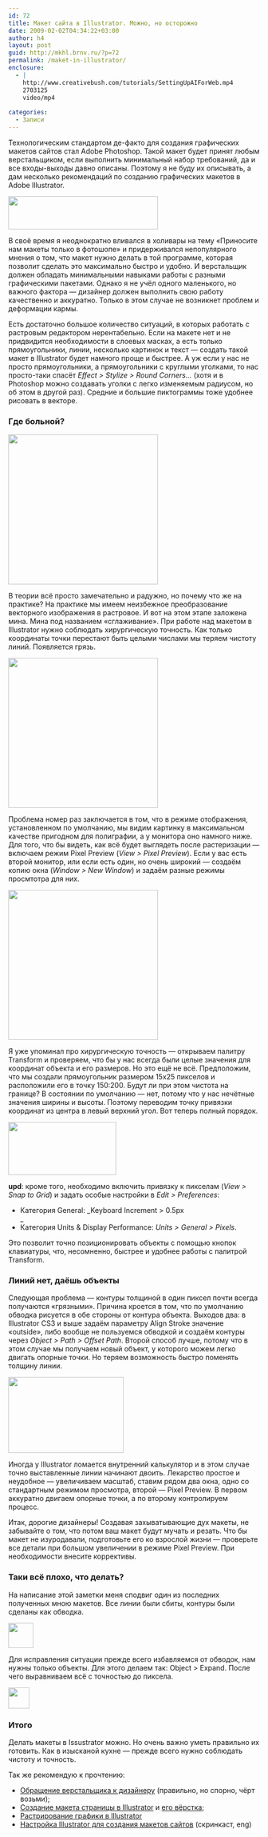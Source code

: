 ```yaml
---
id: 72
title: Макет сайта в Illustrator. Можно, но осторожно
date: 2009-02-02T04:34:22+03:00
author: h4
layout: post
guid: http://mkhl.brnv.ru/?p=72
permalink: /maket-in-illustrator/
enclosure:
  - |
    http://www.creativebush.com/tutorials/SettingUpAIForWeb.mp4
    2703125
    video/mp4
    
categories:
  - Записи
---
```

Технологическим стандартом де-факто для создания графических макетов сайтов стал Adobe Photoshop. Такой макет будет принят любым верстальщиком, если выполнить минимальный набор требований, да и все входы-выходы давно описаны. Поэтому я не буду их описывать, а дам несколько рекомендаций по созданию графических макетов в Adobe Illustrator.

[<img class="alignnone size-medium wp-image-84" title="Adobe Illustrator" src="http://mkhl.brnv.ru/wp-content/uploads/2009/02/ai-300x66.png" alt="" width="300" height="66" srcset="https://mkhl.brnv.ru/wp-content/uploads/2009/02/ai-300x66.png 300w, https://mkhl.brnv.ru/wp-content/uploads/2009/02/ai.png 491w" sizes="(max-width: 300px) 100vw, 300px" />](http://mkhl.brnv.ru/wp-content/uploads/2009/02/ai.png)

В своё время я неоднократно вливался в холивары на тему «Приносите нам макеты только в фотошопе» и придерживался непопулярного мнения о том, что макет нужно делать в той программе, которая позволит сделать это максимально быстро и удобно. И верстальщик должен обладать минимальными навыками работы с разными графическими пакетами. Однако я не учёл одного маленького, но важного фактора — дизайнер должен выполнить свою работу качественно и аккуратно. Только в этом случае не возникнет проблем и деформации кармы.  
<!--more-->

  
Есть достаточно большое количество ситуаций, в которых работать с растровым редактором нерентабельно. Если на макете нет и не придвидится необходимости в слоевых масках, а есть только прямоугольники, линии, несколько картинок и текст — создать такой макет в Illustrator будет намного проще и быстрее. А уж если у нас не просто прямоугольники, а прямоугольники с круглыми уголками, то нас просто-таки спасёт _Effect > Stylize > Round Corners…_ (хотя и в Photoshop можно создавать уголки с легко изменяемым радиусом, но об этом в другой раз). Средние и большие пиктограммы тоже удобнее рисовать в векторе.

### Где больной?

[<img class="alignnone size-medium wp-image-76" title="Пикторграмма в векторном виде" src="http://mkhl.brnv.ru/wp-content/uploads/2009/02/01-300x300.png" alt="" width="300" height="300" srcset="https://mkhl.brnv.ru/wp-content/uploads/2009/02/01-300x300.png 300w, https://mkhl.brnv.ru/wp-content/uploads/2009/02/01-120x120.png 120w, https://mkhl.brnv.ru/wp-content/uploads/2009/02/01.png 460w" sizes="(max-width: 300px) 100vw, 300px" />](http://mkhl.brnv.ru/wp-content/uploads/2009/02/01.png)

В теории всё просто замечательно и радужно, но почему что же на практике? На практике мы имеем неизбежное преобразование векторного изображения в растровое. И вот на этом этапе заложена мина. Мина под названием «сглаживание». При работе над макетом в Illustrator нужно соблюдать хирургическую точность. Как только координаты точки перестают быть целыми числами мы теряем чистоту линий. Появляется грязь.

[<img class="alignnone size-medium wp-image-77" title="Пикслельная сетка" src="http://mkhl.brnv.ru/wp-content/uploads/2009/02/02-300x300.png" alt="" width="300" height="300" srcset="https://mkhl.brnv.ru/wp-content/uploads/2009/02/02-300x300.png 300w, https://mkhl.brnv.ru/wp-content/uploads/2009/02/02-120x120.png 120w, https://mkhl.brnv.ru/wp-content/uploads/2009/02/02.png 460w" sizes="(max-width: 300px) 100vw, 300px" />](http://mkhl.brnv.ru/wp-content/uploads/2009/02/02.png)

Проблема номер раз заключается в том, что в режиме отображения, установленном по умолчанию, мы видим картинку в максимальном качестве пригодном для полиграфии, а у монитора оно намного ниже. Для того, что бы видеть, как всё будет выглядеть после растеризации — включаем режим Pixel Preview (_View > Pixel Preview_). Если у вас есть второй монитор, или если есть один, но очень широкий — создаём копию окна (_Window > New Window_) и задаём разные режимы просмтотра для них.

[<img class="alignnone size-medium wp-image-78" title="Пиктограмма в режиме Pixel Prevew" src="http://mkhl.brnv.ru/wp-content/uploads/2009/02/03-300x300.png" alt="" width="300" height="300" srcset="https://mkhl.brnv.ru/wp-content/uploads/2009/02/03-300x300.png 300w, https://mkhl.brnv.ru/wp-content/uploads/2009/02/03-120x120.png 120w, https://mkhl.brnv.ru/wp-content/uploads/2009/02/03.png 460w" sizes="(max-width: 300px) 100vw, 300px" />](http://mkhl.brnv.ru/wp-content/uploads/2009/02/03.png)

Я уже упоминал про хирургическую точность — открываем палитру Transform и проверяем, что бы у нас всегда были целые значения для координат объекта и его размеров. Но это ещё не всё. Предположим, что мы создали прямоугольник размером 15х25 пикселов и расположили его в точку 150:200. Будут ли при этом чистота на границе? В состоянии по умолчанию — нет, потому что у нас нечётные значения ширины и высоты. Поэтому переводим точку привязки координат из центра в левый верхний угол. Вот теперь полный порядок.

[<img class="alignnone size-medium wp-image-79" title="Палитра Transform" src="http://mkhl.brnv.ru/wp-content/uploads/2009/02/transform.png" alt="" width="216" height="106" />](http://mkhl.brnv.ru/wp-content/uploads/2009/02/transform.png)

**upd**: кроме того, необходимо включить привязку к пикселам (_View > Snap to Grid_) и задать особые настройки в _Edit > Preferences_:

  * Категория General: _Keyboard Increment > 0.5px  
_ 
  * Категория Units & Display Performance: _Units > General > Pixels_.

Это позволит точно позиционировать объекты с помощью кнопок клавиатуры, что, несомненно, быстрее и удобнее работы с палитрой Transform.

### Линий нет, даёшь объекты

Следующая проблема — контуры толщиной в один пиксел почти всегда получаются «грязными». Причина кроется в том, что по умолчанию обводка рисуется в обе стороны от контура объекта. Выходов два: в Illustrator CS3 и выше задаём параметру Align Stroke значение «outside», либо вообще не пользуемся обводкой и создаём контуры через _Оbject > Path > Offset Path_. Второй способ лучше, потому что в этом случае мы получаем новый объект, у которого можем легко двигать опорные точки. Но теряем возможность быстро поменять толщину линии.

[<img class="alignnone size-medium wp-image-80" title="Настройка палитры Stroke" src="http://mkhl.brnv.ru/wp-content/uploads/2009/02/stroke.png" alt="" width="231" height="152" />](http://mkhl.brnv.ru/wp-content/uploads/2009/02/stroke.png)

Иногда у Illustrator ломается внутренний калькулятор и в этом случае точно выставленные линии начинают двоить. Лекарство простое и неудобное — увеличиваем масштаб, ставим рядом два окна, одно со стандартным режимом просмотра, второй — Pixel Preview. В первом аккуратно двигаем опорные точки, а по второму контролируем процесс.

Итак, дорогие дизайнеры! Создавая захыватывающие дух макеты, не забывайте о том, что потом ваш макет будут мучать и резать. Что бы макет не изуродавали, подготовьте его ко взрослой жизни — проверьте все детали при большом увеличении в режиме Pixel Preview. При необходимости внесите коррективы.

### Таки всё плохо, что делать?

На написание этой заметки меня сподвиг один из последних полученных мною макетов. Все линии были сбиты, контуры были сделаны как обводка.

[<img class="alignnone size-medium wp-image-81" title="Грязная пиктограмма" src="http://mkhl.brnv.ru/wp-content/uploads/2009/02/sml.png" alt="" width="50" height="50" />](http://mkhl.brnv.ru/wp-content/uploads/2009/02/sml.png)

Для исправления ситуации прежде всего избавляемся от обводок, нам нужны только объекты. Для этого делаем так: Object > Expand. После чего выравниваем всё с точностью до пиксела.

[<img class="alignnone size-medium wp-image-83" title="Пиктограмма исправленная" src="http://mkhl.brnv.ru/wp-content/uploads/2009/02/sml-edited1.png" alt="" width="42" height="42" />](http://mkhl.brnv.ru/wp-content/uploads/2009/02/sml-edited1.png)

### Итого

Делать макеты в Issustrator можно. Но очень важно уметь правильно их готовить. Как в изысканой кухне — прежде всего нужно соблюдать чистоту и точность.

Так же рекомендую к прочтению:

  * [Обращение верстальщика к дизайнеру](http://tachisis.livejournal.com/498035.html) (правильно, но спорно, чёрт возьми);
  * [Создание макета страницы в Illustrator](http://habrahabr.ru/blogs/design/44026/) и [его вёрстка](http://habrahabr.ru/blogs/webdev/44064/);
  * [Растрирование графики в Illustrator](http://turbomilk.ru/blog/cookbook/adobeillustrator/rasterizing_in_adobe_illustrator_10_cs/)
  * [Настройка Illustrator для создания макетов сайтов](http://www.creativebush.com/tutorials/SettingUpAIForWeb.mp4) (скринкаст, eng)